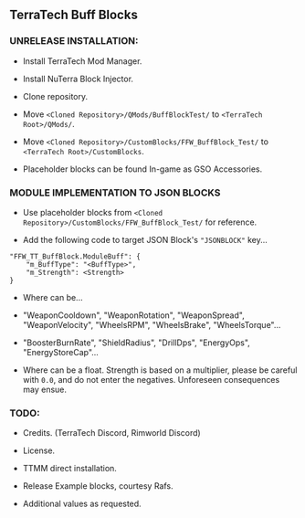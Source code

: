 ## TerraTech Buff Blocks

### UNRELEASE INSTALLATION:

* Install TerraTech Mod Manager.

* Install NuTerra Block Injector.

* Clone repository.

* Move `<Cloned Repository>/QMods/BuffBlockTest/` to `<TerraTech Root>/QMods/`.

* Move `<Cloned Repository>/CustomBlocks/FFW_BuffBlock_Test/` to `<TerraTech Root>/CustomBlocks`.

* Placeholder blocks can be found In-game as GSO Accessories.

### MODULE IMPLEMENTATION TO JSON BLOCKS

* Use placeholder blocks from `<Cloned Repository>/CustomBlocks/FFW_BuffBlock_Test/` for reference.

* Add the following code to target JSON Block's `"JSONBLOCK"` key...

```
"FFW_TT_BuffBlock.ModuleBuff": {
	"m_BuffType": "<BuffType>",
	"m_Strength": <Strength>
}
```

* Where <BuffType> can be...

* "WeaponCooldown", "WeaponRotation", "WeaponSpread", "WeaponVelocity", "WheelsRPM", "WheelsBrake", "WheelsTorque"...

* "BoosterBurnRate", "ShieldRadius", "DrillDps", "EnergyOps", "EnergyStoreCap"...

* Where <Strength> can be a float. Strength is based on a multiplier, please be careful with `0.0`, and do not enter the negatives. Unforeseen consequences may ensue.

### TODO:

* Credits. (TerraTech Discord, Rimworld Discord)

* License. 

* TTMM direct installation.

* Release Example blocks, courtesy Rafs. 

* Additional values as requested.